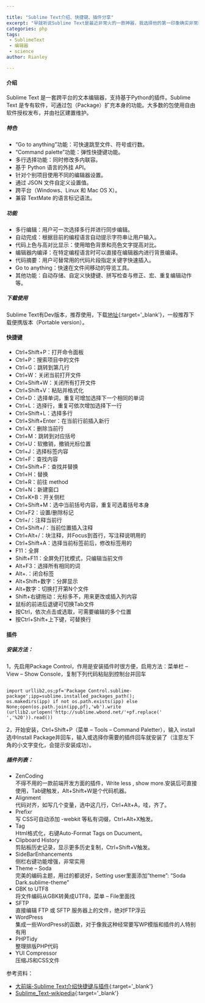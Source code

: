 ```yaml
---

title: "Sublime Text介绍、快捷键、插件分享"
excerpt: "早就听说Sublime Text是最近非常火的一款神器，我选择他的第一印象确实非常轻便！同时强大的功能绝对让你爱不释手！还没上手体验的从这篇博客开始吧。"
categories: php
tags:
 - SublimeText
 - 编辑器
 - science
author: Rianley

---
```


#### 介绍
Sublime Text 是一套跨平台的文本编辑器，支持基于Python的插件。Sublime Text 是专有软件，可通过包（Package）扩充本身的功能。大多数的包使用自由软件授权发布，并由社区建置维护。

##### 特色
* “Go to anything”功能：可快速跳至文件、符号或行数。
* “Command palette”功能：弹性快捷键功能。
* 多行选择功能：同时修改多内联容。
* 基于 Python 语言的外挂 API。
* 针对个别项目使用不同的编辑器设置。
* 通过 JSON 文件自定义设置值。
* 跨平台（Windows、Linux 和 Mac OS X）。
* 兼容 TextMate 的语言标记语法。

##### 功能
* 多行编辑：用户可一次选择多行并进行同步编辑。
* 自动完成：根据目前的编程语言自动提示字符串让用户输入。
* 代码上色与高对比显示：使用暗色背景和亮色文字提高对比。
* 编辑器内编译：在特定编程语言时可以直接在编辑器内进行背景编译。
* 代码摘要：用户可替常用的代码片段指定关键字快速插入。
* Go to anything：快速在文件间移动的导览工具。
* 其他功能：自动存储、自定义快捷键、拼写检查与修正、宏、重复编辑动作等。

##### 下载使用
Sublime Text有Dev版本，推荐使用，下载[地址](http://www.sublimetext.com/dev){:target='_blank'}，一般推荐下载便携版本（Portable version）。

#### 快捷键

* Ctrl+Shift+P：打开命令面板
* Ctrl+P：搜索项目中的文件
* Ctrl+G：跳转到第几行
* Ctrl+W：关闭当前打开文件
* Ctrl+Shift+W：关闭所有打开文件
* Ctrl+Shift+V：粘贴并格式化
* Ctrl+D：选择单词，重复可增加选择下一个相同的单词
* Ctrl+L：选择行，重复可依次增加选择下一行
* Ctrl+Shift+L：选择多行
* Ctrl+Shift+Enter：在当前行前插入新行
* Ctrl+X：删除当前行
* Ctrl+M：跳转到对应括号
* Ctrl+U：软撤销，撤销光标位置
* Ctrl+J：选择标签内容
* Ctrl+F：查找内容
* Ctrl+Shift+F：查找并替换
* Ctrl+H：替换
* Ctrl+R：前往 method
* Ctrl+N：新建窗口
* Ctrl+K+B：开关侧栏
* Ctrl+Shift+M：选中当前括号内容，重复可选着括号本身
* Ctrl+F2：设置/删除标记
* Ctrl+/：注释当前行
* Ctrl+Shift+/：当前位置插入注释
* Ctrl+Alt+/：块注释，并Focus到首行，写注释说明用的
* Ctrl+Shift+A：选择当前标签前后，修改标签用的
* F11：全屏
* Shift+F11：全屏免打扰模式，只编辑当前文件
* Alt+F3：选择所有相同的词
* Alt+.：闭合标签
* Alt+Shift+数字：分屏显示
* Alt+数字：切换打开第N个文件
* Shift+右键拖动：光标多不，用来更改或插入列内容
* 鼠标的前进后退键可切换Tab文件
* 按Ctrl，依次点击或选取，可需要编辑的多个位置
* 按Ctrl+Shift+上下键，可替换行

#### 插件

##### 安装方法：

1，先启用Package Control，作用是安装插件时很方便，启用方法：菜单栏 – View – Show Console，复制下列代码粘贴到控制台并回车  
<pre><code>
import urllib2,os;pf='Package Control.sublime-package';ipp=sublime.installed_packages_path();  
os.makedirs(ipp) if not os.path.exists(ipp) else None;open(os.path.join(ipp,pf),'wb').write  
(urllib2.urlopen('http://sublime.wbond.net/'+pf.replace(' ','%20')).read())
</code></pre>

2，开始安装，Ctrl+Shift+P（菜单 – Tools – Command Paletter），输入 install 选中Install Package并回车，输入或选择你需要的插件回车就安装了（注意左下角的小文字变化，会提示安装成功）。  

##### 插件列表：
* ZenCoding  
不得不用的一款前端开发方面的插件，Write less , show more.安装后可直接使用，Tab键触发，Alt+Shift+W是个代码机器。
* Alignment  
代码对齐，如写几个变量，选中这几行，Ctrl+Alt+A，哇，齐了。
* Prefixr  
写 CSS可自动添加 -webkit 等私有词缀，Ctrl+Alt+X触发。
* Tag  
Html格式化，右键Auto-Format Tags on Ducument。
* Clipboard History  
剪贴板历史记录，显示更多历史复制，Ctrl+Shift+V触发。
* SideBarEnhancements  
侧栏右键功能增强，非常实用
* Theme – Soda  
完美的编码主题，用过的都说好，Setting user里面添加”theme”: “Soda Dark.sublime-theme”
* GBK to UTF8  
将文件编码从GBK转黄成UTF8，菜单 – File里面找
* SFTP  
直接编辑 FTP 或 SFTP 服务器上的文件，绝对FTP浮云
* WordPress  
集成一些WordPress的函数，对于像我这种经常要写WP模版和插件的人特别有用
* PHPTidy  
整理排版PHP代码
* YUI Compressor  
压缩JS和CSS文件




参考资料：

* [大前端-Sublime Text介绍快捷键与插件](http://www.daqianduan.com/4820.html/){:target='_blank'}
* [Sublime_Text-wikipedia](https://zh.wikipedia.org/wiki/Sublime_Text/){:target='_blank'}
